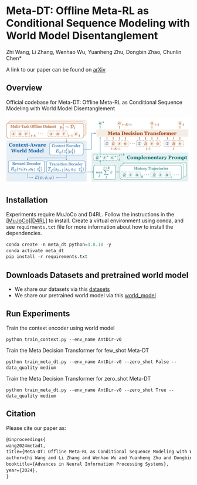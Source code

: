 # **Meta-DT: Offline Meta-RL as Conditional Sequence Modeling with World Model Disentanglement**
Zhi Wang, Li Zhang, Wenhao Wu, Yuanheng Zhu, Dongbin Zhao, Chunlin Chen*

A link to our paper can be found on [arXiv]()

## **Overview**
Official codebase for Meta-DT: Offline Meta-RL as Conditional Sequence Modeling with World Model Disentanglement

![MetaDT](./Meta-DT.jpg)

## **Installation**
Experiments require MuJoCo and D4RL. Follow the instructions in the [[MuJoCo]](https://github.com/openai/mujoco-py)[[D4RL]](https://github.com/Farama-Foundation/D4RL) to install.
Create a virtual environment using conda, and see `requirments.txt` file for more information about how to install the dependencies.
```python
conda create -n meta_dt python=3.8.18 -y
conda activate meta_dt
pip install -r requirements.txt
```

## **Downloads Datasets and pretrained world model**
 - We share our datasets via this [datasets](https://drive.google.com/file/d/1hCVfXOpyBSQv9SRRHgHtq3W4EPVYSY0Z/view?usp=drive_link)
 - We share our pretrained world model via this [world_model](https://drive.google.com/file/d/1HdNOpMooftr9jVn4vwqS005OIsbdgToX/view?usp=drive_link)
## **Run Experiments**
Train the context encoder using world model 
```
python train_context.py --env_name AntDir-v0
```

Train the Meta Decision Transformer for few_shot Meta-DT
```
python train_meta_dt.py --env_name AntDir-v0 --zero_shot False --data_quality medium 
```
Train the Meta Decision Transformer for zero_shot Meta-DT
```
python train_meta_dt.py --env_name AntDir-v0 --zero_shot True --data_quality medium
```

## **Citation**

Please cite our paper as:
```tex
@inproceedings{
wang2024metadt,
title={Meta-DT: Offline Meta-RL as Conditional Sequence Modeling with World Model Disentanglement},
author={hi Wang and Li Zhang and Wenhao Wu and Yuanheng Zhu and Dongbin Zhao and Chunlin Chen},
booktitle={Advances in Neural Information Processing Systems},
year={2024},
}
```
